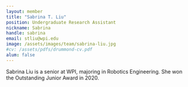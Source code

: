 ```yaml
---
layout: member
title: "Sabrina T. Liu"
position: Undergraduate Research Assistant
nickname: Sabrina
handle: sabrina
email: stliu@wpi.edu
image: /assets/images/team/sabrina-liu.jpg
#cv: /assets/pdfs/drummond-cv.pdf
alum: false
---
```

Sabrina Liu is a senior at WPI, majoring in
Robotics Engineering. She won the Outstanding Junior Award in 2020.
